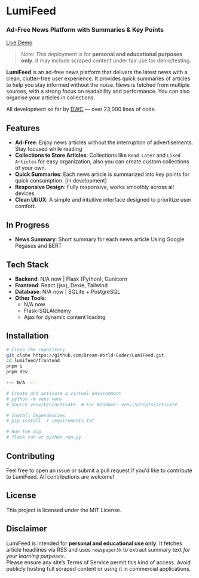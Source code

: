 # LumiFeed

### Ad-Free News Platform with Summaries & Key Points

[Live Demo](https://lumifeed.vercel.app)

> Note: This deployment is for **personal and educational purposes only**. It may include scraped content under fair use for demo/testing.

**LumiFeed** is an ad-free news platform that delivers the latest news with a clean, clutter-free user experience. It provides quick summaries of articles to help you stay informed without the noise. News is fetched from multiple sources, with a strong focus on readability and performance. You can also organise your articles in collections.

All development so far by [DWC](https://github.com/Dream-World-Coder) — over 23,000 lines of code.

## Features

- **Ad-Free**: Enjoy news articles without the interruption of advertisements. Stay focused while reading
- **Collections to Store Articles**: Collections like `Read Later` and `Liked Articles` for easy organization, also you can create custom collections of your own.
- **Quick Summaries**: Each news article is summarized into key points for quick consumption. [in development]
- **Responsive Design**: Fully responsive, works smoothly across all devices.
- **Clean UI/UX**: A simple and intuitive interface designed to prioritize user comfort.

## In Progress

- **News Summary**: Short summary for each news article Using Google Pegasus and BERT

## Tech Stack

- **Backend**: N/A now | Flask (Python), Gunicorn
- **Frontend**: React (jsx), Dexie, Tailwind
- **Database**: N/A now | SQLite + PostgreSQL
- **Other Tools**:
  - N/A now 
  - Flask-SQLAlchemy
  - Ajax for dynamic content loading


## Installation

```bash
# Clone the repository
git clone https://github.com/Dream-World-Coder/LumiFeed.git
cd lumifeed/frontend
pnpm i
pnpm dev

--- N/A ---

# Create and activate a virtual environment
# python -m venv venv
# source venv/bin/activate  # For Windows: venv\Scripts\activate

# Install dependencies
# pip install -r requirements.txt

# Run the app
# flask run or python run.py
```



## Contributing

Feel free to open an issue or submit a pull request if you'd like to contribute to LumiFeed. All contributions are welcome!

## License

This project is licensed under the MIT License.

## Disclaimer

LumiFeed is intended for **personal and educational use only**. It fetches article headlines via RSS and uses `newspaper3k` to extract summary text _for your learning purposes_.  
Please ensure any site’s Terms of Service permit this kind of access. Avoid publicly hosting full scraped content or using it in commercial applications.


